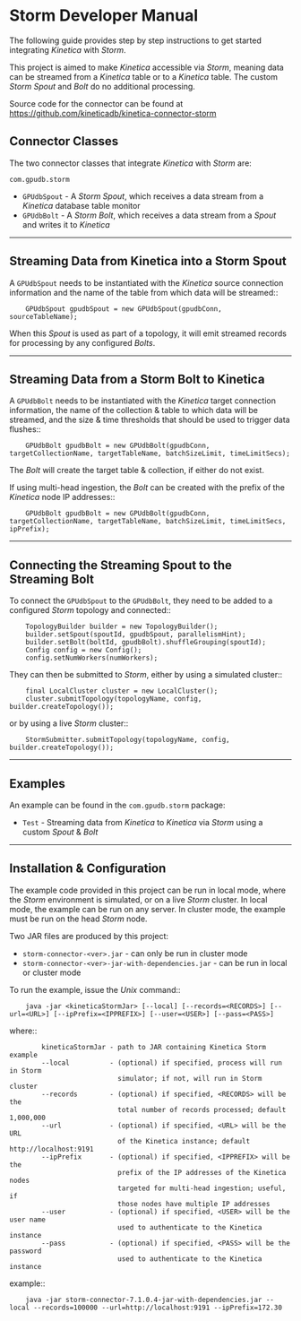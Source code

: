 Storm Developer Manual
======================

The following guide provides step by step instructions to get started
integrating *Kinetica* with *Storm*.

This project is aimed to make *Kinetica* accessible via *Storm*, meaning data
can be streamed from a *Kinetica* table or to a *Kinetica* table.  The custom
*Storm Spout* and *Bolt* do no additional processing.

Source code for the connector can be found at
https://github.com/kineticadb/kinetica-connector-storm


Connector Classes
-----------------

The two connector classes that integrate *Kinetica* with *Storm* are:

``com.gpudb.storm``

* ``GPUdbSpout`` - A *Storm Spout*, which receives a data stream from a *Kinetica*
  database table monitor
* ``GPUdbBolt`` - A *Storm Bolt*, which receives a data stream from a *Spout*
  and writes it to *Kinetica*

-----


Streaming Data from Kinetica into a Storm Spout
-----------------------------------------------

A ``GPUdbSpout`` needs to be instantiated with the *Kinetica* source connection
information and the name of the table from which data will be streamed::

        GPUdbSpout gpudbSpout = new GPUdbSpout(gpudbConn, sourceTableName);

When this *Spout* is used as part of a topology, it will emit streamed records
for processing by any configured *Bolts*.


-----


Streaming Data from a Storm Bolt to Kinetica
--------------------------------------------

A ``GPUdbBolt`` needs to be instantiated with the *Kinetica* target connection
information, the name of the collection & table to which data will be streamed,
and the size & time thresholds that should be used to trigger data flushes::

        GPUdbBolt gpudbBolt = new GPUdbBolt(gpudbConn, targetCollectionName, targetTableName, batchSizeLimit, timeLimitSecs);

The *Bolt* will create the target table & collection, if either do not exist.

If using multi-head ingestion, the *Bolt* can be created with the prefix of the
*Kinetica* node IP addresses:: 

        GPUdbBolt gpudbBolt = new GPUdbBolt(gpudbConn, targetCollectionName, targetTableName, batchSizeLimit, timeLimitSecs, ipPrefix);


-----


Connecting the Streaming Spout to the Streaming Bolt
----------------------------------------------------

To connect the ``GPUdbSpout`` to the ``GPUdbBolt``, they need to be added to a
configured *Storm* topology and connected::

        TopologyBuilder builder = new TopologyBuilder();
        builder.setSpout(spoutId, gpudbSpout, parallelismHint);
        builder.setBolt(boltId, gpudbBolt).shuffleGrouping(spoutId);
        Config config = new Config();
        config.setNumWorkers(numWorkers);

They can then be submitted to *Storm*, either by using a simulated cluster::

        final LocalCluster cluster = new LocalCluster();
        cluster.submitTopology(topologyName, config, builder.createTopology());

or by using a live *Storm* cluster::

        StormSubmitter.submitTopology(topologyName, config, builder.createTopology());


-----


Examples
--------

An example can be found in the ``com.gpudb.storm`` package:

* ``Test`` - Streaming data from *Kinetica* to *Kinetica* via *Storm* using a
  custom *Spout* & *Bolt*


-----


Installation & Configuration
----------------------------

The example code provided in this project can be run in local mode, where the
*Storm* environment is simulated, or on a live *Storm* cluster.  In local mode,
the example can be run on any server.  In cluster mode, the example must be run
on the head *Storm* node.

Two JAR files are produced by this project:

* ``storm-connector-<ver>.jar`` - can only be run in cluster mode
* ``storm-connector-<ver>-jar-with-dependencies.jar`` - can be run in local or
  cluster mode

To run the example, issue the *Unix* command::

        java -jar <kineticaStormJar> [--local] [--records=<RECORDS>] [--url=<URL>] [--ipPrefix=<IPPREFIX>] [--user=<USER>] [--pass=<PASS>]

where::

            kineticaStormJar - path to JAR containing Kinetica Storm example
            --local          - (optional) if specified, process will run in Storm
                               simulator; if not, will run in Storm cluster
            --records        - (optional) if specified, <RECORDS> will be the
                               total number of records processed; default 1,000,000
            --url            - (optional) if specified, <URL> will be the URL
                               of the Kinetica instance; default http://localhost:9191
            --ipPrefix       - (optional) if specified, <IPPREFIX> will be the
                               prefix of the IP addresses of the Kinetica nodes
                               targeted for multi-head ingestion; useful, if
                               those nodes have multiple IP addresses
            --user           - (optional) if specified, <USER> will be the user name
                               used to authenticate to the Kinetica instance
            --pass           - (optional) if specified, <PASS> will be the password
                               used to authenticate to the Kinetica instance

example::

        java -jar storm-connector-7.1.0.4-jar-with-dependencies.jar --local --records=100000 --url=http://localhost:9191 --ipPrefix=172.30
